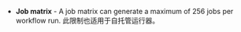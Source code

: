 - **Job matrix** - A job matrix can generate a maximum of 256 jobs per workflow run. 此限制也适用于自托管运行器。
